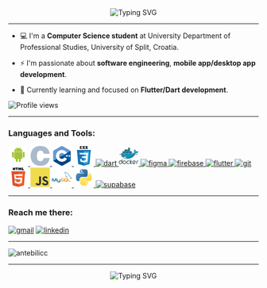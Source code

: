 <div align="center">
  <img src="https://readme-typing-svg.herokuapp.com?font=Poppins&size=35&duration=4000&pause=1000&color=888888&center=true&vCenter=true&random=false&width=500&height=70&lines=Hi+%F0%9F%91%8B%2C+I'm+Ante+Bilić" alt="Typing SVG" />
</div>
<hr></hr>

- 💻 I'm a **Computer Science student** at University Department of Professional Studies, University of Split, Croatia.
  
- ⚡ I'm passionate about **software engineering**, **mobile app/desktop app development**.  

- 📱 Currently learning and focused on  **Flutter/Dart development**.

![Profile views](https://komarev.com/ghpvc/?username=antebilicc&color=blue&style=for-the-badge&label=Profile+Views)

<hr></hr>
<h3 align="left">Languages and Tools:</h3>

<p align="left">
  <a href="https://developer.android.com" target="_blank" rel="noreferrer"> <img src="https://raw.githubusercontent.com/devicons/devicon/master/icons/android/android-original-wordmark.svg" alt="android" width="40" height="40"/> </a>
  <a href="https://www.cprogramming.com/" target="_blank" rel="noreferrer"> <img src="https://raw.githubusercontent.com/devicons/devicon/master/icons/c/c-original.svg" alt="c" width="40" height="40"/> </a> 
  <a href="https://www.w3schools.com/cpp/" target="_blank" rel="noreferrer"> <img src="https://raw.githubusercontent.com/devicons/devicon/master/icons/cplusplus/cplusplus-original.svg" alt="cplusplus" width="40" height="40"/> </a> 
  <a href="https://www.w3schools.com/css/" target="_blank" rel="noreferrer"> <img src="https://raw.githubusercontent.com/devicons/devicon/master/icons/css3/css3-original-wordmark.svg" alt="css3" width="40" height="40"/> </a> 
  <a href="https://dart.dev" target="_blank" rel="noreferrer"> <img src="https://www.vectorlogo.zone/logos/dartlang/dartlang-icon.svg" alt="dart" width="40" height="40"/> </a> 
  <a href="https://www.docker.com/" target="_blank" rel="noreferrer"> <img src="https://raw.githubusercontent.com/devicons/devicon/master/icons/docker/docker-original-wordmark.svg" alt="docker" width="40" height="40"/> </a>
  <a href="https://www.figma.com/" target="_blank" rel="noreferrer"> <img src="https://www.vectorlogo.zone/logos/figma/figma-icon.svg" alt="figma" width="40" height="40"/> </a> 
  <a href="https://firebase.google.com/" target="_blank" rel="noreferrer"> <img src="https://www.vectorlogo.zone/logos/firebase/firebase-icon.svg" alt="firebase" width="40" height="40"/> </a> 
  <a href="https://flutter.dev" target="_blank" rel="noreferrer"> <img src="https://www.vectorlogo.zone/logos/flutterio/flutterio-icon.svg" alt="flutter" width="40" height="40"/> </a> 
  <a href="https://git-scm.com/" target="_blank" rel="noreferrer"> <img src="https://www.vectorlogo.zone/logos/git-scm/git-scm-icon.svg" alt="git" width="40" height="40"/> </a> 
  <a href="https://www.w3.org/html/" target="_blank" rel="noreferrer"> <img src="https://raw.githubusercontent.com/devicons/devicon/master/icons/html5/html5-original-wordmark.svg" alt="html5" width="40" height="40"/> </a> 
  <a href="https://developer.mozilla.org/en-US/docs/Web/JavaScript" target="_blank" rel="noreferrer"> <img src="https://raw.githubusercontent.com/devicons/devicon/master/icons/javascript/javascript-original.svg" alt="javascript" width="40" height="40"/> </a> 
  <a href="https://www.mysql.com/" target="_blank" rel="noreferrer"> <img src="https://raw.githubusercontent.com/devicons/devicon/master/icons/mysql/mysql-original-wordmark.svg" alt="mysql" width="40" height="40"/> </a> 
  <a href="https://www.python.org" target="_blank" rel="noreferrer"> <img src="https://raw.githubusercontent.com/devicons/devicon/master/icons/python/python-original.svg" alt="python" width="40" height="40"/> </a>
  <a href="https://supabase.com" target="_blank" rel="noreferrer"> <img src="https://www.vectorlogo.zone/logos/supabase/supabase-icon.svg" alt="supabase" width="40" height="40"/> </a>
</p>

<hr></hr>
<h3 align="left">Reach me there:</h3>
<p>
  <a href="mailto:abili.poslovni@gmail.com"> <img src="https://upload.wikimedia.org/wikipedia/commons/7/7e/Gmail_icon_(2020).svg" alt="gmail" width="40" height="40"/></a>
  <a href="https://www.linkedin.com/in/antebilicc/" target="_blank" rel="noreferrer"><img src="https://cdn.jsdelivr.net/gh/devicons/devicon/icons/linkedin/linkedin-original.svg" alt="linkedin" width="40" height="40"/></a>
</p>
<hr></hr>
<p><img align="left" src="https://github-readme-stats.vercel.app/api/top-langs?username=antebilicc&show_icons=true&locale=en&layout=compact&theme=tokyonight" alt="antebilicc" /></p>

<br clear="left"/>
<hr></hr>
<div align="center">
  <img src="https://readme-typing-svg.herokuapp.com?font=Poppins&size=35&duration=4000&pause=1000&color=888888&center=true&vCenter=true&random=false&width=500&height=70&lines=%F0%9F%91%8B+Thanks+for+visiting!+%F0%9F%91%8B" alt="Typing SVG" />
</div>
